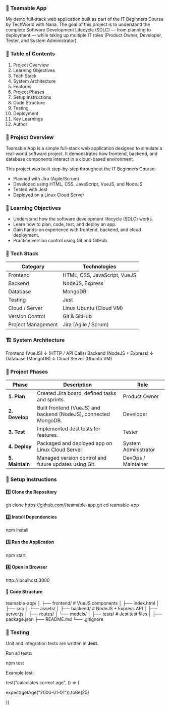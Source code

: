 ### 🧩 Teamable App

My demo full-stack web application built as part of the IT Beginners Course by TechWorld with Nana.
The goal of this project is to understand the complete Software Development Lifecycle (SDLC) — from planning to deployment — while taking up multiple IT roles (Product Owner, Developer, Tester, and System Administrator).

### 📘 Table of Contents

1. Project Overview
2. Learning Objectives
3. Tech Stack
4. System Architecture
5. Features
6. Project Phases
7. Setup Instructions
8. Code Structure
9. Testing
10. Deployment
11. Key Learnings
12. Author

### 🚀 Project Overview

Teamable App is a simple full-stack web application designed to simulate a real-world software project.
It demonstrates how frontend, backend, and database components interact in a cloud-based environment.

This project was built step-by-step throughout the IT Beginners Course:

- Planned with Jira (Agile/Scrum)
- Developed using HTML, CSS, JavaScript, VueJS, and NodeJS
- Tested with Jest
- Deployed on a Linux Cloud Server

### 🎯 Learning Objectives

- Understand how the software development lifecycle (SDLC) works.
- Learn how to plan, code, test, and deploy an app.
- Gain hands-on experience with frontend, backend, and cloud deployment.
- Practice version control using Git and GitHub.

### 🧠 Tech Stack

| Category           | Technologies                 |
| ------------------ | ---------------------------- |
| Frontend           | HTML, CSS, JavaScript, VueJS |
| Backend            | NodeJS, Express              |
| Database           | MongoDB                      |
| Testing            | Jest                         |
| Cloud / Server     | Linux Ubuntu (Cloud VM)      |
| Version Control    | Git & GitHub                 |
| Project Management | Jira (Agile / Scrum)         |

### 🏗️ System Architecture

Frontend (VueJS)
      ↓ (HTTP / API Calls)
Backend (NodeJS + Express)
      ↓
Database (MongoDB)
      ↓
Cloud Server (Ubuntu VM)

### 🔄 Project Phases

| Phase           | Description                                                     | Role                 |
| --------------- | --------------------------------------------------------------- | -------------------- |
| **1. Plan**     | Created Jira board, defined tasks and sprints.                  | Product Owner        |
| **2. Develop**  | Built frontend (VueJS) and backend (NodeJS), connected MongoDB. | Developer            |
| **3. Test**     | Implemented Jest tests for features.                            | Tester               |
| **4. Deploy**   | Packaged and deployed app on Linux Cloud Server.                | System Administrator |
| **5. Maintain** | Managed version control and future updates using Git.           | DevOps / Maintainer  |

### 🧩 Setup Instructions
#### 1️⃣ Clone the Repository
git clone https://github.com/<yourusername>/teamable-app.git
cd teamable-app

#### 2️⃣ Install Dependencies
npm install

#### 3️⃣ Run the Application
npm start

#### 4️⃣ Open in Browser
http://localhost:3000

#### 📂 Code Structure
teamable-app/
│
├── frontend/                # VueJS components
│   ├── index.html
│   ├── src/
│   └── assets/
│
├── backend/                 # NodeJS + Express API
│   ├── server.js
│   ├── routes/
│   └── models/
│
├── tests/                   # Jest test files
│
├── package.json
├── README.md
└── .gitignore

### 🧪 Testing

Unit and integration tests are written in **Jest.**

Run all tests:

npm test

Example test:

test("calculates correct age", () => {

  expect(getAge("2000-01-01")).toBe(25)

})


